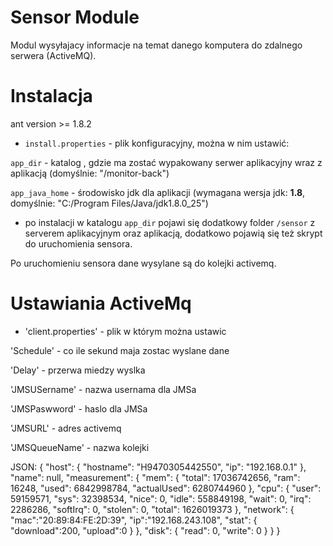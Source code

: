 # Sensor Module
Modul wysyłajacy informacje na temat danego komputera do zdalnego serwera (ActiveMQ).


# Instalacja 
ant version >= 1.8.2

* `install.properties` - plik konfiguracyjny, można w nim ustawić: 

`app_dir` - katalog , gdzie ma zostać wypakowany serwer aplikacyjny wraz z aplikacją (domyślnie: "/monitor-back")

`app_java_home` - środowisko jdk dla aplikacji (wymagana wersja jdk: **1.8**, domyślnie: "C:/Program Files/Java/jdk1.8.0_25")

* po instalacji w katalogu `app_dir` pojawi się dodatkowy folder `/sensor` z serverem aplikacyjnym oraz aplikacją, dodatkowo pojawią się też skrypt do uruchomienia sensora.


Po uruchomieniu sensora dane wysylane są do kolejki activemq.


# Ustawiania ActiveMq

* 'client.properties' - plik w którym można ustawic 

'Schedule' - co ile sekund maja zostac wyslane dane 

'Delay' - przerwa miedzy wyslka

'JMSUSername' - nazwa usernama dla JMSa

'JMSPaswword' - haslo dla JMSa

'JMSURL' - adres activemq 

'JMSQueueName' - nazwa kolejki 


JSON:
{
    "host": {
        "hostname": "H9470305442550",
        "ip": "192.168.0.1"
    },
    "name": null,
    "measurement": {
        "mem": {
            "total": 17036742656,
            "ram": 16248,
            "used": 6842998784,
            "actualUsed": 6280744960
        },
        "cpu": {
            "user": 59159571,
            "sys": 32398534,
            "nice": 0,
            "idle": 558849198,
            "wait": 0,
            "irq": 2286286,
            "softIrq": 0,
            "stolen": 0,
            "total": 1626019373
        },
        "network": {
            "mac":"20:89:84:FE:2D:39",
            "ip":"192.168.243.108",
            "stat": {
                "download":200,
                "upload":0
                }
        },
        "disk": {
            "read": 0,
            "write": 0
        }
    }
}
